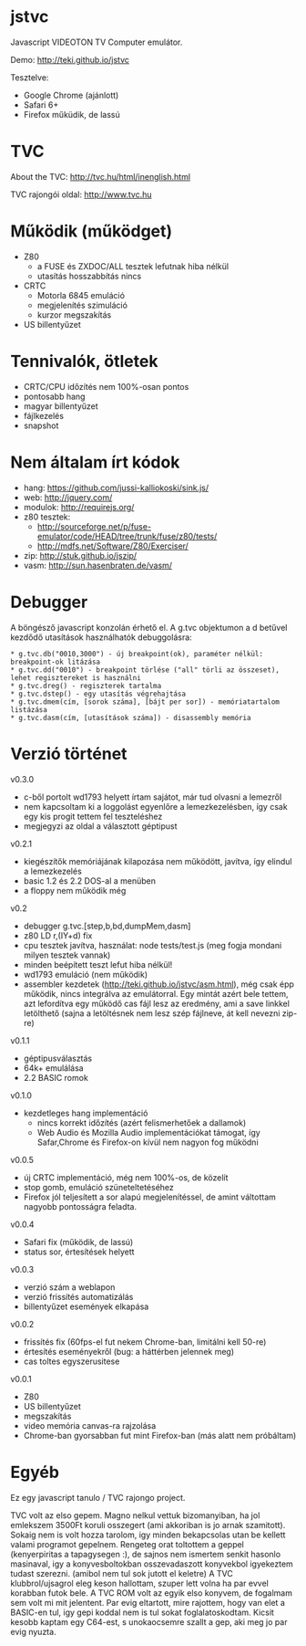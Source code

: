 # jstvc

Javascript VIDEOTON TV Computer emulátor.

Demo: http://teki.github.io/jstvc

Tesztelve:
- Google Chrome (ajánlott)
- Safari 6+
- Firefox műküdik, de lassú

# TVC

About the TVC: http://tvc.hu/html/inenglish.html

TVC rajongói oldal: http://www.tvc.hu

# Működik (működget)

* Z80
	* a FUSE és ZXDOC/ALL tesztek lefutnak hiba nélkül
	* utasítás hosszabbítás nincs
* CRTC
	* Motorla 6845 emuláció
	* megjelenítés szimuláció
	* kurzor megszakítás
* US billentyűzet

# Tennivalók, ötletek

* CRTC/CPU időzítés nem 100%-osan pontos
* pontosabb hang
* magyar billentyűzet
* fájlkezelés
* snapshot

# Nem általam írt kódok

* hang: https://github.com/jussi-kalliokoski/sink.js/
* web: http://jquery.com/
* modulok: http://requirejs.org/
* z80 tesztek:
	* http://sourceforge.net/p/fuse-emulator/code/HEAD/tree/trunk/fuse/z80/tests/
	* http://mdfs.net/Software/Z80/Exerciser/
* zip: http://stuk.github.io/jszip/
* vasm: http://sun.hasenbraten.de/vasm/

# Debugger

A böngésző javascript konzolán érhető el. A g.tvc objektumon a d betűvel kezdődő utasítások használhatók debuggolásra:

	* g.tvc.db("0010,3000") - új breakpoint(ok), paraméter nélkül: breakpoint-ok litázása
	* g.tvc.dd("0010") - breakpoint törlése ("all" törli az összeset), lehet regisztereket is használni
	* g.tvc.dreg() - regiszterek tartalma
	* g.tvc.dstep() - egy utasítás végrehajtása
	* g.tvc.dmem(cím, [sorok száma], [bájt per sor]) - memóriatartalom listázása
	* g.tvc.dasm(cím, [utasítások száma]) - disassembly memória

# Verzió történet

v0.3.0
 * c-ből portolt wd1793 helyett írtam sajátot, már tud olvasni a lemezről
 * nem kapcsoltam ki a loggolást egyenlőre a lemezkezelésben, így csak egy kis progit tettem fel teszteléshez
 * megjegyzi az oldal a választott géptipust

v0.2.1
 * kiegészítők memóriájának kilapozása nem működött, javítva, így elindul a lemezkezelés
 * basic 1.2 és 2.2 DOS-al a menüben
 * a floppy nem működik még

v0.2
 * debugger g.tvc.[step,b,bd,dumpMem,dasm]
 * z80 LD r,(IY+d) fix
 * cpu tesztek javítva, használat: node tests/test.js   (meg fogja mondani milyen tesztek vannak)
 * minden beépített teszt lefut hiba nélkül!
 * wd1793 emuláció (nem működik)
 * assembler kezdetek (http://teki.github.io/jstvc/asm.html), még csak épp működik, nincs integrálva az emulátorral. Egy mintát azért bele tettem, azt lefordítva egy működő cas fájl lesz az eredmény, ami a save linkkel letölthető (sajna a letöltésnek nem lesz szép fájlneve, át kell nevezni zip-re)

v0.1.1

 * géptipusválasztás
 * 64k+ emulálása
 * 2.2 BASIC romok

v0.1.0

 * kezdetleges hang implementáció
 	* nincs korrekt időzítés (azért felismerhetőek a dallamok)
 	* Web Audio és Mozilla Audio implementációkat támogat, így Safar,Chrome és Firefox-on kívül nem nagyon fog működni

v0.0.5

 * új CRTC implementáció, még nem 100%-os, de közelít
 * stop gomb, emuláció szüneteltetéséhez
 * Firefox jól teljesített a sor alapú megjelenítéssel, de amint váltottam nagyobb pontosságra feladta.

v0.0.4

 * Safari fix (működik, de lassú)
 * status sor, értesítések helyett

v0.0.3

 * verzió szám a weblapon
 * verzió frissítés automatizálás
 * billentyűzet események elkapása

v0.0.2

 * frissítés fix (60fps-el fut nekem Chrome-ban, limitálni kell 50-re)
 * értesítés eseményekről (bug: a háttérben jelennek meg)
 * cas toltes egyszerusitese

v0.0.1

* Z80
* US billentyűzet
* megszakítás
* video memória canvas-ra rajzolása
* Chrome-ban gyorsabban fut mint Firefox-ban (más alatt nem próbáltam)

# Egyéb

Ez egy javascript tanulo / TVC rajongo project.

TVC volt az elso gepem. Magno nelkul vettuk bizomanyiban, ha jol
emlekszem 3500Ft koruli osszegert (ami akkoriban is jo arnak szamitott).
Sokaig nem is volt hozza tarolom, igy minden bekapcsolas utan be kellett
valami programot gepelnem. Rengeteg orat toltottem a geppel (kenyerpiritas
a tapagysegen :), de sajnos nem ismertem senkit hasonlo masinaval,
igy a konyvesboltokban osszevadaszott konyvekbol igyekeztem tudast szerezni.
(amibol nem tul sok jutott el keletre)
A TVC klubbrol/ujsagrol eleg keson hallottam, szuper lett volna ha par
evvel korabban futok bele.
A TVC ROM volt az egyik elso konyvem, de fogalmam sem volt mi mit jelentent.
Par evig eltartott, mire rajottem, hogy van elet a
BASIC-en tul, igy gepi koddal nem is tul sokat foglalatoskodtam. Kicsit
kesobb kaptam egy C64-est, s unokaocsemre szallt a gep, aki meg jo par evig
nyuzta.

